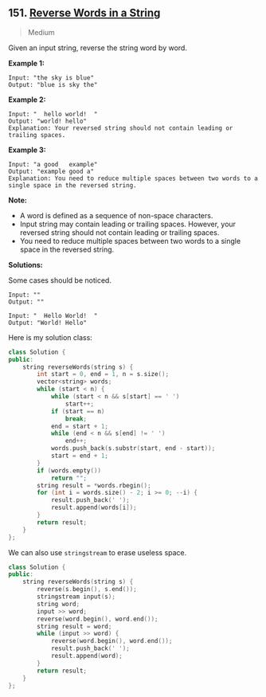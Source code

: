 ## 151. [Reverse Words in a String](https://leetcode.com/problems/reverse-words-in-a-string/)

> Medium

Given an input string, reverse the string word by word.

 

**Example 1:**

```
Input: "the sky is blue"
Output: "blue is sky the"
```

**Example 2:**

```
Input: "  hello world!  "
Output: "world! hello"
Explanation: Your reversed string should not contain leading or trailing spaces.
```

**Example 3:**

```
Input: "a good   example"
Output: "example good a"
Explanation: You need to reduce multiple spaces between two words to a single space in the reversed string.
```

 

**Note:**

- A word is defined as a sequence of non-space characters.
- Input string may contain leading or trailing spaces. However, your reversed string should not contain leading or trailing spaces.
- You need to reduce multiple spaces between two words to a single space in the reversed string.



**Solutions:**

Some cases should be noticed.

```
Input: ""
Output: ""
```

```
Input: "  Hello World!  "
Output: "World! Hello"
```

Here is my solution class:

```c++
class Solution {
public:
	string reverseWords(string s) {
		int start = 0, end = 1, n = s.size();
		vector<string> words;
		while (start < n) {
			while (start < n && s[start] == ' ')
				start++;
			if (start == n)
				break;
			end = start + 1;
			while (end < n && s[end] != ' ')
				end++;
			words.push_back(s.substr(start, end - start));
			start = end + 1;
		}
		if (words.empty())
			return "";
		string result = *words.rbegin();
		for (int i = words.size() - 2; i >= 0; --i) {
			result.push_back(' ');
			result.append(words[i]);
		}
		return result;
	}
};
```

We can also use `stringstream` to erase useless space.

```c++
class Solution {
public:
	string reverseWords(string s) {
		reverse(s.begin(), s.end());
		stringstream input(s);
		string word;
		input >> word;
		reverse(word.begin(), word.end());
		string result = word;
		while (input >> word) {
			reverse(word.begin(), word.end());
			result.push_back(' ');
			result.append(word);
		}
		return result;
	}
};
```


